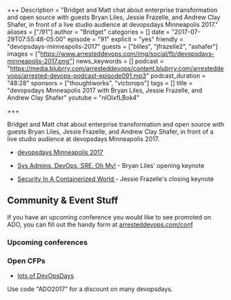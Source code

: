 +++
Description = "Bridget and Matt chat about enterprise transformation and open source with guests Bryan Liles, Jessie Frazelle, and Andrew Clay Shafer, in front of a live studio audience at devopsdays Minneapolis 2017."
aliases = ["/91"]
author = "Bridget"
categories = []
date = "2017-07-29T07:55:48-05:00"
episode = "91"
explicit = "yes"
friendly = "devopsdays-minneapolis-2017"
guests = ["bliles", "jfrazelle2", "ashafer"]
images = ["https://www.arresteddevops.com/img/social/fb/devopsdays-minneapolis-2017.png"]
news_keywords = []
podcast = "https://media.blubrry.com/arresteddevops/content.blubrry.com/arresteddevops/arrested-devops-podcast-episode091.mp3"
podcast_duration = "48:28"
sponsors = ["thoughtworks", "victorops"]
tags = []
title = "devopsdays Minneapolis 2017 with Bryan Liles, Jessie Frazelle, and Andrew Clay Shafer"
youtube = "nlOIxfLBok4"

+++

Bridget and Matt chat about enterprise transformation and open source with guests Bryan Liles, Jessie Frazelle, and Andrew Clay Shafer, in front of a live studio audience at devopsdays Minneapolis 2017.

* [devopsdays Minneapolis 2017](http://www.devopsdays.org/events/2017-minneapolis/welcome/)

* [Sys Admins, DevOps, SRE. Oh My!](https://www.devopsdays.org/events/2017-minneapolis/program/bryan-liles/) - Bryan Liles' opening keynote

* [Security In A Containerized World ](https://www.devopsdays.org/events/2017-minneapolis/program/jessie-frazelle/) - Jessie Frazelle's closing keynote


## Community & Event Stuff

If you have an upcoming conference you would like to see promoted on ADO, you can fill out the handy form at [arresteddevops.com/conf](https://arresteddevops.com/conf)

### Upcoming conferences

### Open CFPs

* [lots of DevOpsDays](https://devopsdays.org/speaking)

Use code "ADO2017" for a discount on many devopsdays.
